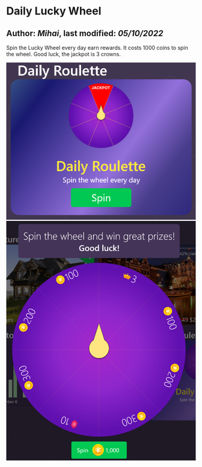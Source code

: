 ﻿# Daily Lucky Wheel

Author: *Mihai*, last modified: _05/10/2022_
---

Spin the Lucky Wheel every day earn rewards.
It costs 1000 coins to spin the wheel.
Good luck, the jackpot is 3 crowns.

![Daily Lucky Wheel](images/2022-10-jpf-today-roulette.png?w=320)
![Spin the wheel](images/2022-10-jpf-today-roulette-spin.png?w=600)
